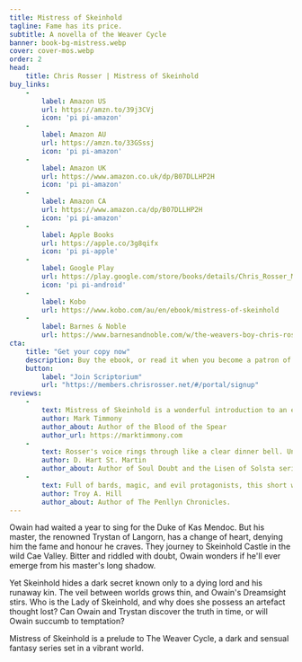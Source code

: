 ```yaml
---
title: Mistress of Skeinhold
tagline: Fame has its price.
subtitle: A novella of the Weaver Cycle
banner: book-bg-mistress.webp
cover: cover-mos.webp
order: 2
head:
    title: Chris Rosser | Mistress of Skeinhold
buy_links:
    -
        label: Amazon US
        url: https://amzn.to/39j3CVj
        icon: 'pi pi-amazon'
    -
        label: Amazon AU
        url: https://amzn.to/33GSssj
        icon: 'pi pi-amazon'
    -
        label: Amazon UK
        url: https://www.amazon.co.uk/dp/B07DLLHP2H
        icon: 'pi pi-amazon'
    -
        label: Amazon CA
        url: https://www.amazon.ca/dp/B07DLLHP2H
        icon: 'pi pi-amazon'
    -
        label: Apple Books
        url: https://apple.co/3g8qifx
        icon: 'pi pi-apple'
    -
        label: Google Play
        url: https://play.google.com/store/books/details/Chris_Rosser_Mistress_of_Skeinhold?id=8g5fDwAAQBAJ
        icon: 'pi pi-android'
    -
        label: Kobo
        url: https://www.kobo.com/au/en/ebook/mistress-of-skeinhold
    -
        label: Barnes & Noble
        url: https://www.barnesandnoble.com/w/the-weavers-boy-chris-rosser/1128893408
cta:
    title: "Get your copy now"
    description: Buy the ebook, or read it when you become a patron of Chris Rosser's Scriptorium."
    button:
        label: "Join Scriptorium"
        url: "https://members.chrisrosser.net/#/portal/signup"
reviews:
    -
        text: Mistress of Skeinhold is a wonderful introduction to an exciting new Aussie voice in speculative fiction. I am very eager to read the next book and to discover more of this world that Rosser has created - and to follow Owain on his next adventure.
        author: Mark Timmony
        author_about: Author of the Blood of the Spear
        author_url: https://marktimmony.com
    -
        text: Rosser's voice rings through like a clear dinner bell. Unobtrusive but undeniably present. The Weaver's Boy was a joy to read, and I'm looking forward to the next installment in the series.
        author: D. Hart St. Martin
        author_about: Author of Soul Doubt and the Lisen of Solsta series.
    -
        text: Full of bards, magic, and evil protagonists, this short work introduces readers to the woven world. The Lords of Skeinhold is the series name, and based on this work, looks to be one that will excite and entertain with all the elements that dark fantasy fans love.
        author: Troy A. Hill
        author_about: Author of The Penllyn Chronicles.
---
```


Owain had waited a year to sing for the Duke of Kas Mendoc. But his master, the renowned Trystan of Langorn, has a change of heart, denying him the fame and honour he craves. They journey to Skeinhold Castle in the wild Cae Valley. Bitter and riddled with doubt, Owain wonders if he'll ever emerge from his master's long shadow.

Yet Skeinhold hides a dark secret known only to a dying lord and his runaway kin. The veil between worlds grows thin, and Owain's Dreamsight stirs. Who is the Lady of Skeinhold, and why does she possess an artefact thought lost? Can Owain and Trystan discover the truth in time, or will Owain succumb to temptation?

Mistress of Skeinhold is a prelude to The Weaver Cycle, a dark and sensual fantasy series set in a vibrant world.